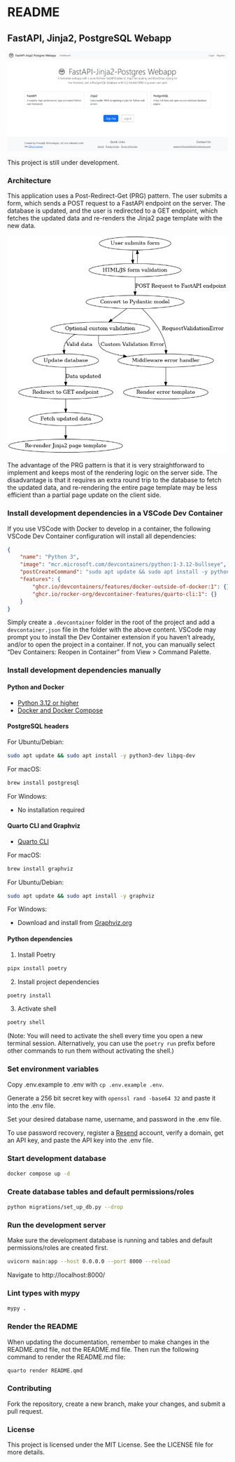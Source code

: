 # README


## FastAPI, Jinja2, PostgreSQL Webapp

![Screenshot of homepage](static/Screenshot.png)

This project is still under development.

### Architecture

This application uses a Post-Redirect-Get (PRG) pattern. The user
submits a form, which sends a POST request to a FastAPI endpoint on the
server. The database is updated, and the user is redirected to a GET
endpoint, which fetches the updated data and re-renders the Jinja2 page
template with the new data.

![Webapp Flow](static/webapp_flow.png)

The advantage of the PRG pattern is that it is very straightforward to
implement and keeps most of the rendering logic on the server side. The
disadvantage is that it requires an extra round trip to the database to
fetch the updated data, and re-rendering the entire page template may be
less efficient than a partial page update on the client side.

### Install development dependencies in a VSCode Dev Container

If you use VSCode with Docker to develop in a container, the following
VSCode Dev Container configuration will install all dependencies:

``` json
{
    "name": "Python 3",
    "image": "mcr.microsoft.com/devcontainers/python:1-3.12-bullseye",
    "postCreateCommand": "sudo apt update && sudo apt install -y python3-dev libpq-dev graphviz && pipx install poetry && poetry install && poetry shell",
    "features": {
        "ghcr.io/devcontainers/features/docker-outside-of-docker:1": {},
        "ghcr.io/rocker-org/devcontainer-features/quarto-cli:1": {}
    }
}
```

Simply create a `.devcontainer` folder in the root of the project and
add a `devcontainer.json` file in the folder with the above content.
VSCode may prompt you to install the Dev Container extension if you
haven’t already, and/or to open the project in a container. If not, you
can manually select “Dev Containers: Reopen in Container” from View \>
Command Palette.

### Install development dependencies manually

#### Python and Docker

- [Python 3.12 or higher](https://www.python.org/downloads/)
- [Docker and Docker Compose](https://docs.docker.com/get-docker/)

#### PostgreSQL headers

For Ubuntu/Debian:

``` bash
sudo apt update && sudo apt install -y python3-dev libpq-dev
```

For macOS:

``` bash
brew install postgresql
```

For Windows:

- No installation required

#### Quarto CLI and Graphviz

- [Quarto CLI](https://quarto.org/docs/get-started/)

For macOS:

``` bash
brew install graphviz
```

For Ubuntu/Debian:

``` bash
sudo apt update && sudo apt install -y graphviz
```

For Windows:

- Download and install from
  [Graphviz.org](https://graphviz.org/download/#windows)

#### Python dependencies

1.  Install Poetry

``` bash
pipx install poetry
```

2.  Install project dependencies

``` bash
poetry install
```

3.  Activate shell

``` bash
poetry shell
```

(Note: You will need to activate the shell every time you open a new
terminal session. Alternatively, you can use the `poetry run` prefix
before other commands to run them without activating the shell.)

### Set environment variables

Copy .env.example to .env with `cp .env.example .env`.

Generate a 256 bit secret key with `openssl rand -base64 32` and paste
it into the .env file.

Set your desired database name, username, and password in the .env file.

To use password recovery, register a [Resend](https://resend.com/)
account, verify a domain, get an API key, and paste the API key into the
.env file.

### Start development database

``` bash
docker compose up -d
```

### Create database tables and default permissions/roles

``` bash
python migrations/set_up_db.py --drop
```

### Run the development server

Make sure the development database is running and tables and default
permissions/roles are created first.

``` bash
uvicorn main:app --host 0.0.0.0 --port 8000 --reload
```

Navigate to http://localhost:8000/

### Lint types with mypy

``` bash
mypy .
```

### Render the README

When updating the documentation, remember to make changes in the
README.qmd file, not the README.md file. Then run the following command
to render the README.md file:

``` bash
quarto render README.qmd
```

### Contributing

Fork the repository, create a new branch, make your changes, and submit
a pull request.

### License

This project is licensed under the MIT License. See the LICENSE file for
more details.

